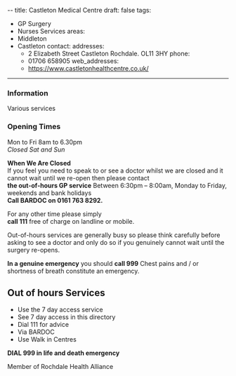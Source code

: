 --
title: Castleton Medical Centre
draft: false
tags:
- GP Surgery
- Nurses Services
areas:
- Middleton
- Castleton
contact:
  addresses:
  - 2 Elizabeth Street Castleton Rochdale. OL11 3HY
  phone:
  -  01706 658905
  web_addresses:
  - https://www.castletonhealthcentre.co.uk/
---

### Information
Various services

### Opening Times
Mon to Fri 8am to 6.30pm  
*Closed Sat and Sun*

**When We Are Closed**  
If you feel you need to speak to or see a doctor whilst we are closed and it cannot wait until we re-open then please contact  
**the out-of-hours GP service**
Between 6:30pm – 8:00am, Monday to Friday,  
weekends and bank holidays  
**Call BARDOC on 0161 763 8292.**  

For any other time please simply   
**call 111** 
free of charge on landline or mobile.

Out-of-hours services are generally busy so please think carefully before asking to see a doctor and only do so if you genuinely cannot wait until the surgery re-opens.

**In a genuine emergency** you should **call 999**   Chest pains and / or shortness of breath constitute an emergency.

## Out of hours Services
- Use the 7 day access service  
- See 7 day access in this directory  
- Dial 111 for advice  
- Via BARDOC  
- Use Walk in Centres  

**DIAL 999 in life and death emergency**

Member of Rochdale Health Alliance